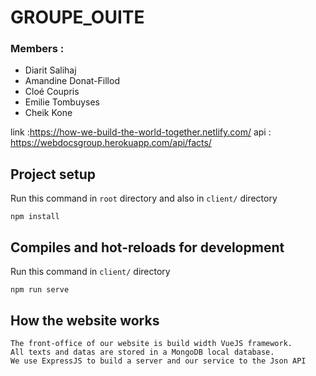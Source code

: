 # GROUPE_OUITE
### Members : 
- Diarit Salihaj
- Amandine Donat-Fillod
- Cloé Coupris 
- Emilie Tombuyses
- Cheik Kone 

link :https://how-we-build-the-world-together.netlify.com/
api  : https://webdocsgroup.herokuapp.com/api/facts/

## Project setup
Run this command in `root` directory and also in `client/` directory
```
npm install
```

## Compiles and hot-reloads for development
Run this command in `client/` directory
```
npm run serve
```

## How the website works
```
The front-office of our website is build width VueJS framework. 
All texts and datas are stored in a MongoDB local database.
We use ExpressJS to build a server and our service to the Json API 
```

